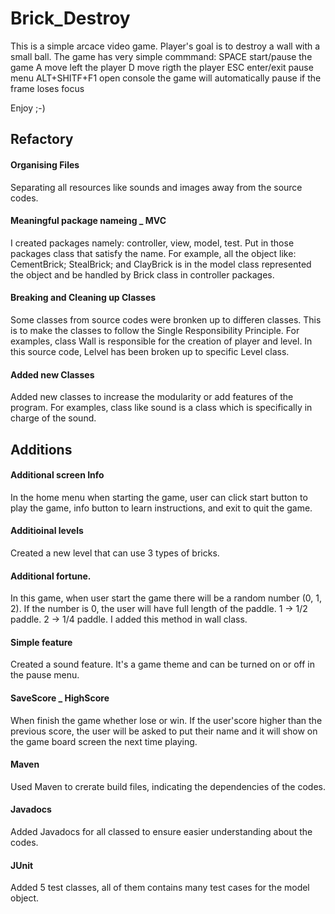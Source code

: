 # Brick_Destroy
This is a simple arcace video game.
Player's goal is to destroy a wall with a small ball.
The game has  very simple commmand:
SPACE start/pause the game
A move left the player
D move rigth the player
ESC enter/exit pause menu
ALT+SHITF+F1 open console
the game will automatically pause if the frame loses focus


Enjoy ;-)

## Refactory

 #### Organising Files 
  Separating all resources like sounds and images away from the source codes.
 #### Meaningful package nameing _ MVC
  I created packages namely: controller, view, model, test. Put in those packages class that satisfy the name.
  For example, all the object like: CementBrick; StealBrick; and ClayBrick is in the model class represented the object and be handled by Brick class in controller packages.
#### Breaking and Cleaning up Classes 
  Some classes from source codes were bronken up to differen classes. This is to make the classes to follow the Single Responsibility Principle.
  For examples, class Wall is responsible for the creation of player and level. In this source code, Lelvel has been broken up to specific Level class.
 
 #### Added new Classes 
   Added new classes to increase the modularity or add features of the program. For examples, class like sound is a class which is specifically in charge of the sound.
 
## Additions 
  #### Additional screen Info
   In the home menu when starting the game, user can click start button to play the game, info button to learn instructions, and exit to quit the game.
  #### Additioinal levels 
   Created a new level that can use 3 types of bricks.
  #### Additional fortune.
   In this game, when user start the game there will be a random number (0, 1, 2).
      If the number is 0, the user will have full length of the paddle.
      1 -> 1/2 paddle.
      2 -> 1/4 paddle. I added this method in wall class.
  #### Simple feature
   Created a sound feature. It's a game theme and can be turned on or off in the pause menu.
  #### SaveScore _ HighScore
   When finish the game whether lose or win. If the user'score higher than the previous score, the user will be asked to put their name and it will show on the game board screen the next time playing.
  #### Maven
   Used Maven to crerate build files, indicating the dependencies of the codes.
  #### Javadocs 
   Added Javadocs for all classed to ensure easier understanding about the codes.
  #### JUnit
   Added 5 test classes, all of them contains many test cases for the model object.
      
     


